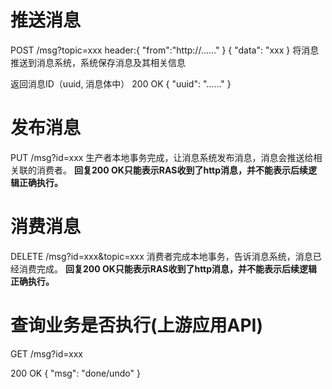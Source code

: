 # 推送消息 
POST /msg?topic=xxx 
header:{
    "from":"http://......"
} 
{
    "data": "xxx
}
将消息推送到消息系统，系统保存消息及其相关信息

返回消息ID（uuid, 消息体中）
200 OK
{
    "uuid": "......"
}

# 发布消息
PUT  /msg?id=xxx
生产者本地事务完成，让消息系统发布消息，消息会推送给相关联的消费者。
**回复200 OK只能表示RAS收到了http消息，并不能表示后续逻辑正确执行。**

# 消费消息
DELETE /msg?id=xxx&topic=xxx
消费者完成本地事务，告诉消息系统，消息已经消费完成。
**回复200 OK只能表示RAS收到了http消息，并不能表示后续逻辑正确执行。**

# 查询业务是否执行(上游应用API)
GET /msg?id=xxx

200 OK
{
    "msg": "done/undo"
}